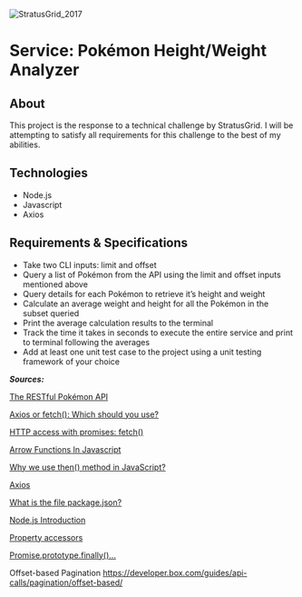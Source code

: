 ![StratusGrid_2017](https://user-images.githubusercontent.com/55994508/120552826-578c9b80-c3bd-11eb-9b7d-3dcc6ffe603d.png)
# Service: Pokémon Height/Weight Analyzer
## About
This project is the response to a technical challenge by StratusGrid. I will be attempting to satisfy all requirements for this challenge to the best of my abilities. 

## Technologies

- Node.js
- Javascript
- Axios

## Requirements & Specifications

- Take two CLI inputs: limit and offset
- Query a list of Pokémon from the API using the limit and offset inputs mentioned above
- Query details for each Pokémon to retrieve it’s height and weight
- Calculate an average weight and height for all the Pokémon in the subset queried
- Print the average calculation results to the terminal
- Track the time it takes in seconds to execute the entire service and print to terminal following the averages
- Add at least one unit test case to the project using a unit testing framework of your choice

**_Sources:_**

[The RESTful Pokémon API](https://pokeapi.co/)

[Axios or fetch(): Which should you use?](https://blog.logrocket.com/axios-or-fetch-api/)

[HTTP access with promises: fetch()](https://kth.instructure.com/courses/18551/pages/http-access-with-promises-fetch)

[Arrow Functions In Javascript](https://medium.com/@mandeepkaur1/arrow-functions-in-javascript-9254e41a80e3#:~:text=Arrow%20functions%20allow%20us%20to,to%20write%20shorter%20function%20syntax.)

[Why we use then() method in JavaScript?](<https://www.geeksforgeeks.org/why-we-use-then-method-in-javascript/#:~:text=The%20then()%20method%20in,the%20code%20difficult%20to%20maintain.>)

[Axios](https://www.npmjs.com/package/axios)

[What is the file package.json?](https://nodejs.org/en/knowledge/getting-started/npm/what-is-the-file-package-json/#:~:text=All%20npm%20packages%20contain%20a,as%20handle%20the%20project's%20dependencies.)

[Node.js Introduction](https://www.w3schools.com/nodejs/nodejs_intro.asp)

[Property accessors](https://developer.mozilla.org/en-US/docs/Web/JavaScript/Reference/Operators/Property_accessors)

[Promise.prototype.finally()...](https://developer.mozilla.org/en-US/docs/Web/JavaScript/Reference/Global_Objects/Promise/finally)

Offset-based Pagination
https://developer.box.com/guides/api-calls/pagination/offset-based/
